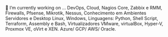 🔭 I’m currently working on ...
DevOps, Cloud, Nagios Core, Zabbix e RMM, Firewalls, Pfsense, Mikrotik, Nessus, Conhecimento em Ambientes Servidores e Desktop Linux, Windows,  Linguagens: Python, Shell Script, Terraform, Assembly e Bash, Virtualizadores VMware, virtualBox, Hyper-V, Proxmox VE, oVirt e XEN.
Azure/ GCP/ AWS/ Oracle.
<!--
**Cyb0rg-Dev/Cyb0rg-Dev** is a ✨ _special_ ✨ repository because its `README.md` (this file) appears on your GitHub profile.

Here are some ideas to get you started:

- 🔭 I’m currently working on ...
- 🌱 I’m currently learning ...
- 👯 I’m looking to collaborate on ...
- 🤔 I’m looking for help with ...
- 💬 Ask me about ...
- 📫 How to reach me: ...
- 😄 Pronouns: ...
- ⚡ Fun fact: ...
-->
